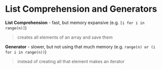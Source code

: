 # List Comprehension and Generators
**List Comprehension** - fast, but memory expansive  (e.g. `[i for i in range(n)]`) 
> creates all elements of an array and save them
 
**Generator** - slower, but not using that much memory (e.g. `range(n) or (i for i in range(n))`)
> instead of creating all that element makes an iterator 

